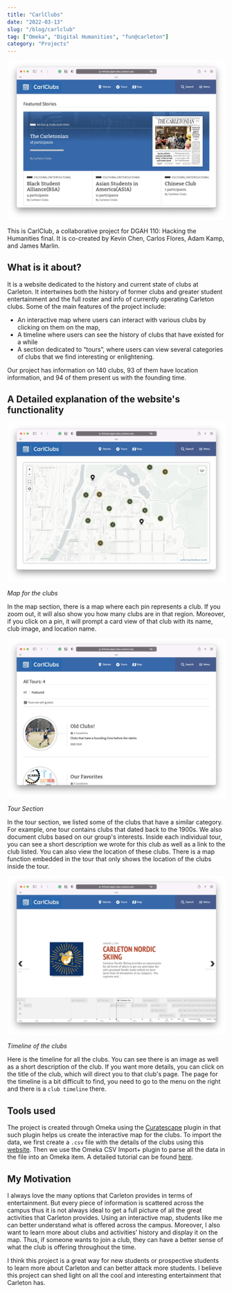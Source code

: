 ```yaml
---
title: "CarlClubs"
date: "2022-03-13"
slug: "/blog/carlclub"
tag: ["Omeka", "Digital Humanities", "fun@carleton"]
category: "Projects"
---
```


![Screenshot of the Website](./carlclub4.png)

This is CarlClub, a collaborative project for DGAH 110: Hacking the Humanities final. It is co-created by Kevin Chen, Carlos Flores, Adam Kamp, and James Marlin.

## What is it about?

It is a website dedicated to the history and current state of clubs at Carleton. It intertwines both the history of former clubs and greater student entertainment and the full roster and info of currently operating Carleton clubs. Some of the main features of the project include:

- An interactive map where users can interact with various clubs by clicking on them on the map,
- A timeline where users can see the history of clubs that have existed for a while
- A section dedicated to “tours”, where users can view several categories of clubs that we find interesting or enlightening.

Our project has information on 140 clubs, 93 of them have location information, and 94 of them present us with the founding time.

## A Detailed explanation of the website's functionality

![Maps](./carlclub3.png)

<p class="figure-caption"><em>Map for the clubs</em></p>

In the map section, there is a map where each pin represents a club. If you zoom out, it will also show you how many clubs are in that region. Moreover, if you click on a pin, it will prompt a card view of that club with its name, club image, and location name.

![Tours](./carlclub1.png)

<p class="figure-caption"><em>Tour Section</em></p>

In the tour section, we listed some of the clubs that have a similar category. For example, one tour contains clubs that dated back to the 1900s. We also document clubs based on our group's interests. Inside each individual tour, you can see a short description we wrote for this club as well as a link to the club listed. You can also view the location of these clubs. There is a map function embedded in the tour that only shows the location of the clubs inside the tour.

![Timeline](./carlclub2.png)

<p class="figure-caption"><em>Timeline of the clubs</em></p>

Here is the timeline for all the clubs. You can see there is an image as well as a short description of the club. If you want more details, you can click on the title of the club, which will direct you to that club's page. The page for the timeline is a bit difficult to find, you need to go to the menu on the right and there is a `club timeline` there.

## Tools used

The project is created through Omeka using the [Curatescape](https://curatescape.org) plugin in that such plugin helps us create the interactive map for the clubs. To import the data, we first create a `.csv` file with the details of the clubs using this [website](https://carleton.presence.io/organizations). Then we use the Omeka CSV Import+ plugin to parse all the data in the file into an Omeka item. A detailed tutorial can be found [here](/blog/omeka-csv-import+-tutorial).

## My Motivation

I always love the many options that Carleton provides in terms of entertainment. But every piece of information is scattered across the campus thus it is not always ideal to get a full picture of all the great activities that Carleton provides. Using an interactive map, students like me can better understand what is offered across the campus. Moreover, I also want to learn more about clubs and activities’ history and display it on the map. Thus, if someone wants to join a club, they can have a better sense of what the club is offering throughout the time.

I think this project is a great way for new students or prospective students to learn more about Carleton and can better attack more students. I believe this project can shed light on all the cool and interesting entertainment that Carleton has.
